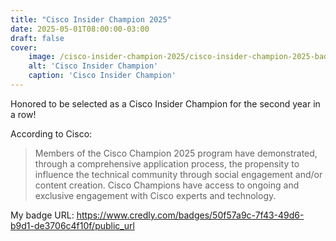 ```yaml
---
title: "Cisco Insider Champion 2025"
date: 2025-05-01T08:00:00-03:00
draft: false
cover:
    image: /cisco-insider-champion-2025/cisco-insider-champion-2025-badge.png
    alt: 'Cisco Insider Champion'
    caption: 'Cisco Insider Champion'
---
```


Honored to be selected as a Cisco Insider Champion for the second year in a row!

According to Cisco:
> Members of the Cisco Champion 2025 program have demonstrated, through a comprehensive application process, the propensity to influence the technical community through social engagement and/or content creation. Cisco Champions have access to ongoing and exclusive engagement with Cisco experts and technology.

My badge URL: https://www.credly.com/badges/50f57a9c-7f43-49d6-b9d1-de3706c4f10f/public_url
